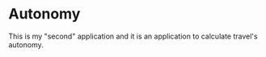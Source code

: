 # Autonomy
This is my "second" application and it is an application to calculate travel's autonomy. 
